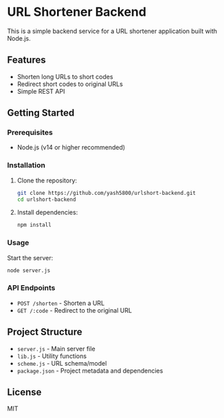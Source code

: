 # URL Shortener Backend

This is a simple backend service for a URL shortener application built with Node.js.

## Features
- Shorten long URLs to short codes
- Redirect short codes to original URLs
- Simple REST API

## Getting Started

### Prerequisites
- Node.js (v14 or higher recommended)

### Installation
1. Clone the repository:
   ```sh
   git clone https://github.com/yash5800/urlshort-backend.git
   cd urlshort-backend
   ```
2. Install dependencies:
   ```sh
   npm install
   ```

### Usage
Start the server:
```sh
node server.js
```

### API Endpoints
- `POST /shorten` - Shorten a URL
- `GET /:code` - Redirect to the original URL

## Project Structure
- `server.js` - Main server file
- `lib.js` - Utility functions
- `scheme.js` - URL schema/model
- `package.json` - Project metadata and dependencies

## License
MIT

